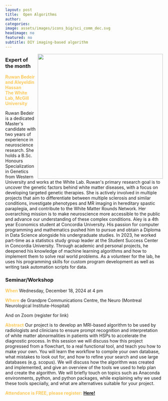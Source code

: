 ```yaml
---
layout: post
title:  Open Algorithms
author: 
categories:
image: assets/images/icons_big/sci_comm_dec.svg
headimage: no
featured: no
subtitle: DIY imaging-based algorithm
---
```

<style>
orange {
  color: rgba(254, 200, 89, 1);
  font-weight: bold;
}
</style>
<!-- ![](../assets/images/video_screenshots/click-to-see-video.png) -->

<!-- [![](../assets/images/video_screenshots/2023-10-05_osoh_ko_oct-video-screenshot.png)](https://www.youtube.com/watch?v=OHxnwzOKqHM&list=PL4IAzeXaocvx2rSfU1YCuTN3SmnOMqOz3&index=4) -->
<img align="right" width="400" src="{{site.baseurl}}/assets/images/monthly_posters/2024-12-3_osoh_rb_dec-poster-portrait">


### Expert of the month
<orange>Ruwan Bedeir and Aleyeldin Hassan<br>The White Lab, McGill University</orange>

Ruwan Bedeir is a dedicated Master's candidate with two years of experience in neuroscience research. She holds a B.Sc. Honours Specialization in Genetics from Western University and works at the White Lab. Ruwan's primary research goal is to uncover the genetic factors behind white matter diseases, with a focus on developing targeted genetic therapies. She is actively involved in multiple projects that aim to differentiate between multiple sclerosis and similar conditions, investigate phenotypes and MR imaging in hereditary spastic paraplegia, and contribute to the White Matter Rounds Network. Her overarching mission is to make neuroscience more accessible to the public and advance our understanding of these complex conditions. 
Aley is a 4th year Economics student at Concordia University. His passion for computer programming and mathematics pushed him to pursue and obtain a Diploma in Data Science alongside his undergraduate studies. In 2023, he worked part-time as a statistics study group leader at the Student Success Center in Concordia University. Through academic and personal projects, he deepened his knowledge of machine learning algorithms and how to implement them to solve real world problems. As a volunteer for the lab, he uses his programming skills for custom program development as well as writing task automation scripts for data.  
### Seminar/Workshop


<orange>When</orange>
Wednesday, December 18, 2024 at 4 pm

<orange>Where</orange>
de Grandpre Communications Centre, the Neuro (Montreal Neurological Institute-Hospital)

And on Zoom (register for link)

<orange>Abstract</orange>
Our project is to develop an MRI-based algorithm to be used by radiologists and clinicians to ensure prompt recognition and interpretation of white matter abnormalities in patients with HSPs to accelerate the diagnostic process. In this session we will discuss how this project progressed from a flowchart, to a real functional tool, and teach you how to make your own. You will learn the workflow to compile your own database, what mistakes to look out for, and how to refine your search and use large databases (e.g. scopus). We will discuss how the algorithm was created and implemented, and give an overview of the tools we used to help plan and create the algorithm. We will briefly touch on topics such as Anaconda environments, python, and python packages, while explaining why we used these tools speciially, and what are alternatives suitable for your project.


<orange>Attendance is FREE, please register:</orange> 
**[Here!](https://shorturl.at/ewdQp)**

